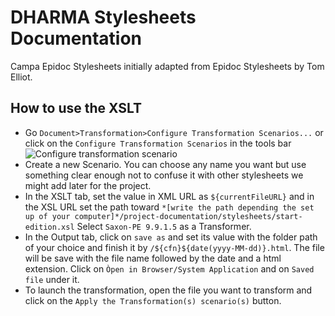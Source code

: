 # DHARMA Stylesheets Documentation

Campa Epidoc Stylesheets initially adapted from Epidoc Stylesheets by Tom Elliot.

## How to use the XSLT
- Go `Document>Transformation>Configure Transformation Scenarios...` or click on the `Configure Transformation Scenarios` in the tools bar
![Configure transformation scenario]()
- Create a new Scenario. You can choose any name you want but use something clear enough not to confuse it with other stylesheets we might add later for the project.
- In the XSLT tab, set the value in XML URL as `${currentFileURL}` and in the XSL URL set the path toward  `*[write the path depending the set up of your computer]*/project-documentation/stylesheets/start-edition.xsl` Select `Saxon-PE 9.9.1.5` as a Transformer.
- In the Output tab, click on `save as` and set its value with the folder path of your choice and finish it by `/${cfn}${date(yyyy-MM-dd)}.html`. The file will be save with the file name followed by the date and a html extension. Click on `Òpen in Browser/System Application` and on `Saved file` under it.
- To launch the transformation, open the file you want to transform and click on the `Apply the Transformation(s) scenario(s)` button.
